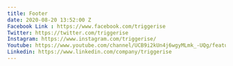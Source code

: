 ```yaml
---
title: Footer
date: 2020-08-20 13:52:00 Z
Facebook Link : https://www.facebook.com/triggerise
Twitter: https://twitter.com/triggerise
Instagram: https://www.instagram.com/triggerise/
Youtube: https://www.youtube.com/channel/UCB9i2kUn4j6wgyMLmk_-UQg/featured
Linkedin: https://www.linkedin.com/company/triggerise
---
```

